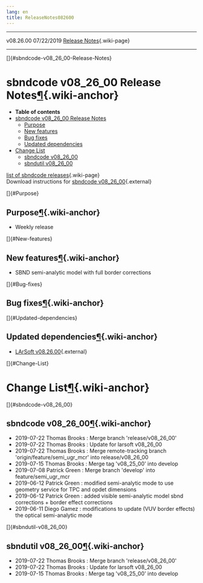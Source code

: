 ```yaml
---
lang: en
title: ReleaseNotes082600
---
```


  ----------- ------------ -- -- ------------------------------------------------------
  v08.26.00   07/22/2019         [Release Notes](ReleaseNotes082600.html){.wiki-page}
  ----------- ------------ -- -- ------------------------------------------------------

[]{#sbndcode-v08_26_00-Release-Notes}

sbndcode v08\_26\_00 Release Notes[¶](#sbndcode-v08_26_00-Release-Notes){.wiki-anchor}
======================================================================================

-   **Table of contents**
-   [sbndcode v08\_26\_00 Release
    Notes](#sbndcode-v08_26_00-Release-Notes)
    -   [Purpose](#Purpose)
    -   [New features](#New-features)
    -   [Bug fixes](#Bug-fixes)
    -   [Updated dependencies](#Updated-dependencies)
-   [Change List](#Change-List)
    -   [sbndcode v08\_26\_00](#sbndcode-v08_26_00)
    -   [sbndutil v08\_26\_00](#sbndutil-v08_26_00)

[list of sbndcode
releases](List_of_SBND_code_releases.html){.wiki-page}\
Download instructions for [sbndcode
v08\_26\_00](http://scisoft.fnal.gov/scisoft/bundles/sbnd/v08_26_00/sbndcode-v08_26_00.html){.external}

[]{#Purpose}

Purpose[¶](#Purpose){.wiki-anchor}
----------------------------------

-   Weekly release

[]{#New-features}

New features[¶](#New-features){.wiki-anchor}
--------------------------------------------

-   SBND semi-analytic model with full border corrections

[]{#Bug-fixes}

Bug fixes[¶](#Bug-fixes){.wiki-anchor}
--------------------------------------

[]{#Updated-dependencies}

Updated dependencies[¶](#Updated-dependencies){.wiki-anchor}
------------------------------------------------------------

-   [LArSoft
    v08.26.00](https://cdcvs.fnal.gov/redmine/projects/larsoft/wiki/ReleaseNotes082600){.external}

[]{#Change-List}

Change List[¶](#Change-List){.wiki-anchor}
==========================================

[]{#sbndcode-v08_26_00}

sbndcode v08\_26\_00[¶](#sbndcode-v08_26_00){.wiki-anchor}
----------------------------------------------------------

-   2019-07-22 Thomas Brooks : Merge branch \'release/v08\_26\_00\'
-   2019-07-22 Thomas Brooks : Update for larsoft v08\_26\_00
-   2019-07-22 Thomas Brooks : Merge remote-tracking branch
    \'origin/feature/semi\_ugr\_mcr\' into release/v08\_26\_00
-   2019-07-15 Thomas Brooks : Merge tag \'v08\_25\_00\' into develop
-   2019-07-08 Patrick Green : Merge branch \'develop\' into
    feature/semi\_ugr\_mcr
-   2019-06-12 Patrick Green : modified semi-analytic mode to use
    geometry service for TPC and opdet dimensions
-   2019-06-12 Patrick Green : added visible semi-analytic model sbnd
    corrections + border effect corrections
-   2019-06-11 Diego Gamez : modifications to update (VUV border
    effects) the optical semi-analytic mode

[]{#sbndutil-v08_26_00}

sbndutil v08\_26\_00[¶](#sbndutil-v08_26_00){.wiki-anchor}
----------------------------------------------------------

-   2019-07-22 Thomas Brooks : Merge branch \'release/v08\_26\_00\'
-   2019-07-22 Thomas Brooks : Update for larsoft v08\_26\_00
-   2019-07-15 Thomas Brooks : Merge tag \'v08\_25\_00\' into develop
